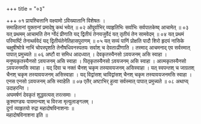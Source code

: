 +++
title = "०३"

+++
०१  प्रायश्चित्तानि वक्ष्यामो ऽविख्यातानि विशेषतः ।  <br>समाहितानां युक्तानां प्रमादेषु कथं भवेत् ॥
०२  ओंपूर्वाभिर् व्याहृतिभिः सर्वाभिः सर्वपातकेष्व् आचामेत् ॥
०३  यत् प्रथमम् आचामति तेन र्ग्वेदं प्रीणाति यद् द्वितीयं तेनयजुर्वेदं यत् तृतीयं तेन सामवेदम् ॥
०४  यत् प्रथमं परिमार्ष्टि तेनाथर्ववेदं यद् द्वितीयंतेनेतिहासपुराणम् ॥
०५  यत् सव्यं पाणिं प्रोक्षति पादौ शिरो हृदयं नासिके चक्षुषीश्रोत्रे नाभिं चोपस्पृशति तेनौषधिवनस्पतयः सर्वाश् च देवताःप्रीणाति । तस्माद् आचमनाद् एव सर्वस्मात् पापात् प्रमुच्यते ॥
०६  अष्टौ वा समिध आदध्यात् । देवकृतस्यैनसो ऽवयजनम् असि स्वाहा । मनुष्यकृतस्यैनसो ऽवयजनम् असि स्वाहा । पितृकृतस्यैनसो ऽवयजनम् असि स्वाहा । आत्मकृतस्यैनसो ऽवयजनमसि स्वाहा । यद् दिवा च नक्तं चैनश् चकृम तस्यावयजनम् असिस्वाहा । यत् स्वपन्तश् च जाग्रतश् चैनश् चकृम तस्यावयजनम् असिस्वाहा । यद् विद्वांसश् चाविद्वांसश् चैनश् चकृम तस्यावयजनमसि स्वाहा । एनस एनसो ऽवयजनम् असि स्वाहेति ॥
०७  एतैर् अष्टाभिर् हुत्वा सर्वस्मात् पापात् प्रमुच्यते ॥
०८  अथाप्य् उदाहरन्ति ।  <br>अघमर्षणं देवकृतं शुद्धवत्यस् तरत्समाः ।  <br>कूश्माण्ड्यः पावमान्यश् च विरजा मृत्युलाङ्गलम् ।  <br>दुर्गा व्याहृतयो रुद्रा महादोषविनाशनाः ॥  <br>महादोषविनाशना इति ॥

